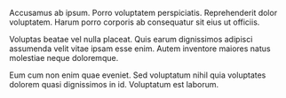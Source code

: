 Accusamus ab ipsum. Porro voluptatem perspiciatis. Reprehenderit dolor voluptatem. Harum porro corporis ab consequatur sit eius ut officiis.
 Voluptas beatae vel nulla placeat. Quis earum dignissimos adipisci assumenda velit vitae ipsam esse enim. Autem inventore maiores natus molestiae neque doloremque.
 Eum cum non enim quae eveniet. Sed voluptatum nihil quia voluptates dolorem quasi dignissimos in id. Voluptatum est laborum.